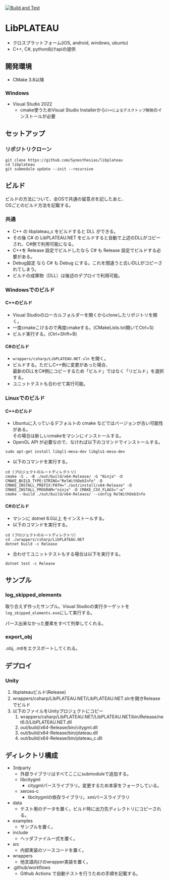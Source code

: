 
[![Build and Test](https://github.com/Synesthesias/libplateau/actions/workflows/build-and-test.yml/badge.svg)](https://github.com/Synesthesias/libplateau/actions/workflows/build-and-test.yml)

# LibPLATEAU

- クロスプラットフォーム(iOS, android, windows, ubuntu)
- C++, C#, python向けapiの提供

## 開発環境
- CMake 3.8以降

### Windows
- Visual Studio 2022
  - cmake使うためVisual Studio Installerから`C++によるデスクトップ開発`のインストールが必要

## セットアップ
### リポジトリクローン
```
git clone https://github.com/Synesthesias/libplateau
cd libplateau
git submodule update --init --recursive
```

## ビルド
ビルドの方法について、全OSで共通の留意点を記したあと、  
OSごとのビルド方法を記載する。

### 共通
- C++ の libplateau_c をビルドすると DLL ができる。
- その後 C# の LibPLATEAU.NET をビルドすると自動で上述のDLLがコピーされ、C#側で利用可能になる。
- C++を Release 設定でビルドしたなら C# も Release 設定でビルドする必要がある。  
- Debug設定 なら C# も Debug にする。これを間違うと古いDLLがコピーされてしまう。
- ビルドの成果物（DLL）は後述のデプロイで利用可能。

### Windowsでのビルド
#### C++のビルド
* Visual Studioのローカルフォルダーを開くからcloneしたリポジトリを開く。
* 一度cmakeこけるので再度cmakeする。(CMakeLists.txt開いてCtrl+S)
* ビルド実行する。(Ctrl+Shift+B)
#### C#のビルド
* ```wrappers/csharp/LibPLATEAU.NET.sln``` を開く。
* ビルドする。ただしC++側に変更があった場合、  
  最新のDLLをC#側にコピーするため「ビルド」ではなく「リビルド」を選択する。
* ユニットテストも合わせて実行可能。

### Linuxでのビルド
#### C++のビルド
* Ubuntuに入っているデフォルトの cmake などではバージョンが古い可能性がある。  
  その場合は新しいcmakeをマシンにインストールする。
* OpenGL API が必要なので、なければ以下のコマンドでインストールする。
```
sudo apt-get install libgl1-mesa-dev libglu1-mesa-dev
```

* 以下のコマンドを実行する。
```
cd (プロジェクトのルートディレクトリ)
cmake -S . -B ./out/build/x64-Release/ -G "Ninja" -D CMAKE_BUILD_TYPE:STRING="RelWithDebInfo" -D CMAKE_INSTALL_PREFIX:PATH="./out/install/x64-Release" -D CMAKE_INSTALL_PROGRAM="ninja" -D CMAKE_CXX_FLAGS="-w"
cmake --build ./out/build/x64-Release/ --config RelWithDebInfo
```
#### C#のビルド
* マシンに dotnet 6.0以上 をインストールする。
* 以下のコマンドを実行する。
```
cd (プロジェクトのルートディレクトリ）
cd ./wrappers/csharp/LibPLATEAU.NET
dotnet build -c Release
```
* 合わせてユニットテストもする場合は以下を実行する。
```
dotnet test -c Release
```

## サンプル
### log_skipped_elements
取り合えず作ったサンプル。Visual Studioの実行ターゲットを`log_skipped_elements.exe`にして実行する。

パース出来なかった要素をすべて列挙してくれる。

### export_obj
.obj, .mtlをエクスポートしてくれる。

## デプロイ
### Unity
1. libplateauビルド(Release)
2. wrappers/csharp/LibPLATEAU.NET/LibPLATEAU.NET.slnを開きReleaseでビルド
3. 以下のファイルをUnityプロジェクトにコピー
   1. wrappers/csharp/LibPLATEAU.NET/LibPLATEAU.NET/bin/Release/net6.0/LibPLATEAU.NET.dll
   2. out/build/x64-Release/bin/citygml.dll
   3. out/build/x64-Release/bin/plateau.dll
   4. out/build/x64-Release/bin/plateau_c.dll

## ディレクトリ構成
- 3rdparty
  - 外部ライブラリはすべてここにsubmoduleで追加する。
  - libcitygml
    - citygmlパースライブラリ。変更するため本家をフォークしている。
  - xerces-c
    - libcitygmlの依存ライブラリ。xmlパースライブラリ
- data
  - テスト用のデータを置く。ビルド時に出力先ディレクトリにコピーされる。
- examples
  - サンプルを置く。
- include
  - ヘッダファイル一式を置く。
- src
  - 内部実装のソースコードを置く。
- wrappers
  - 他言語向けのwrapper実装を置く。
- .github/workflows
  - Github Actions で自動テストを行うための手順を記載する。